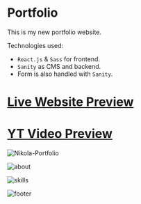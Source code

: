 # Portfolio
This is my new portfolio website. 

Technologies used:

- `React.js` & `Sass` for frontend.
- `Sanity` as CMS and backend.
- Form is also handled with `Sanity`.

# [Live Website Preview](https://nikola93portfolio.netlify.app)

# [YT Video Preview](https://www.youtube.com/watch?v=UjPF60jnIN4&t=5s)

![Nikola-Portfolio](https://user-images.githubusercontent.com/95870159/219866707-26e34a83-4be7-4ee7-af12-9023b7983971.png)

![about](https://user-images.githubusercontent.com/95870159/219866713-fe307672-86c1-4ca5-99ef-920262353df5.png)

![skills](https://user-images.githubusercontent.com/95870159/219866720-9edc6a00-a1b3-4afe-9ffb-4de0b745b7f1.png)

![footer](https://user-images.githubusercontent.com/95870159/219866722-ee966c14-2dca-4ec2-822f-a595cb493fad.png)
